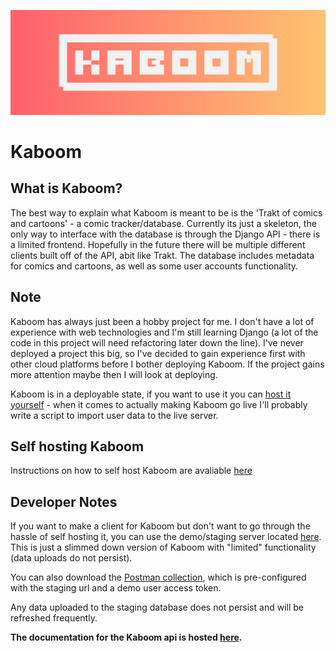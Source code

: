 ![Header](/brand%20assets/KABOOM.png)
<h1><b>Kaboom</b></h1>

## What is Kaboom?
The best way to explain what Kaboom is meant to be is the 'Trakt of comics and cartoons' - a comic tracker/database. Currently its just a skeleton, the only way to interface with the database is through the Django API - there is a limited frontend. Hopefully in the future there will be multiple different clients built off of the API, abit like Trakt. The database includes metadata for comics and cartoons, as well as some user accounts functionality.

## Note
Kaboom has always just been a hobby project for me. I don't have a lot of experience with web technologies and I'm still learning Django (a lot of the code in this project will need refactoring later down the line). I've never deployed a project this big, so I've decided to gain experience first with other cloud platforms before I bother deploying Kaboom. If the project gains more attention maybe then I will look at deploying.

Kaboom is in a deployable state, if you want to use it you can [host it yourself](#self-hosting-kaboom) - when it comes to actually making Kaboom go live I'll probably write a script to import user data to the live server.

## Self hosting Kaboom
Instructions on how to self host Kaboom are avaliable [here](https://kaboom-db.github.io/kaboom-docs/blog/self-host-kaboom)

## Developer Notes

If you want to make a client for Kaboom but don't want to go through the hassle of self hosting it, you can use the demo/staging server located [here](https://staging-kaboom.herokuapp.com/v1). This is just a slimmed down version of Kaboom with "limited" functionality (data uploads do not persist).

You can also download the [Postman collection](https://github.com/crxssed7/kaboom-api/blob/master/KABOOM.postman_collection.json), which is pre-configured with the staging url and a demo user access token.

Any data uploaded to the staging database does not persist and will be refreshed frequently.

**The documentation for the Kaboom api is hosted [here](https://kaboom-db.github.io/kaboom-docs/).**